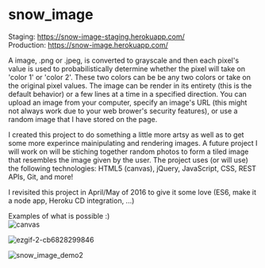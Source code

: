snow_image
==========
Staging: https://snow-image-staging.herokuapp.com/<br>
Production: https://snow-image.herokuapp.com/

A image, .png or .jpeg, is converted to grayscale and then each pixel's value is used to probabilistically determine whether the pixel will take on 'color 1' or 'color 2'. These two colors can be be any two colors or take on the original pixel values. The image can be render in its entirety (this is the default behavior) or a few lines at a time in a specified direction. You can upload an image from your computer, specify an image's URL (this might not always work due to your web brower's security features), or use a random image that I have stored on the page.

I created this project to do something a little more artsy as well as to get some more experince mainipulating and rendering images. A future project I will work on will be stiching together random photos to form a tiled image that resembles the image given by the user. The project uses (or will use) the following technologies: HTML5 (canvas), jQuery, JavaScript, CSS, REST APIs, Git, and more!

I revisited this project in April/May of 2016 to give it some love (ES6, make it a node app, Heroku CD integration, ...)

Examples of what is possible :)<br>
![canvas](https://user-images.githubusercontent.com/5605580/26962530-a64ac3de-4c9b-11e7-8f86-8fc18e1957d0.png)

![ezgif-2-cb6828299846](https://user-images.githubusercontent.com/5605580/141851276-f9fe6c0d-a634-41aa-8354-e45679611445.gif)

![snow_image_demo2](https://user-images.githubusercontent.com/5605580/140665741-be994dbc-59a5-4e54-a1ec-ce94a099d6c6.gif)

